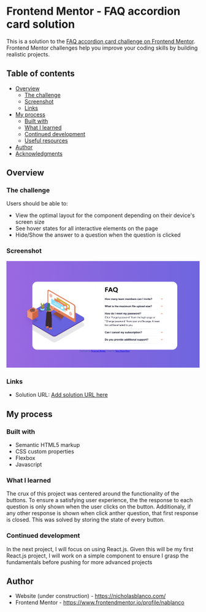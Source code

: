 # Frontend Mentor - FAQ accordion card solution

This is a solution to the [FAQ accordion card challenge on Frontend Mentor](https://www.frontendmentor.io/challenges/faq-accordion-card-XlyjD0Oam). Frontend Mentor challenges help you improve your coding skills by building realistic projects. 

## Table of contents

- [Overview](#overview)
  - [The challenge](#the-challenge)
  - [Screenshot](#screenshot)
  - [Links](#links)
- [My process](#my-process)
  - [Built with](#built-with)
  - [What I learned](#what-i-learned)
  - [Continued development](#continued-development)
  - [Useful resources](#useful-resources)
- [Author](#author)
- [Acknowledgments](#acknowledgments)

## Overview

### The challenge

Users should be able to:

- View the optimal layout for the component depending on their device's screen size
- See hover states for all interactive elements on the page
- Hide/Show the answer to a question when the question is clicked

### Screenshot

![](./design/Finished-desktop-design.png)

### Links

- Solution URL: [Add solution URL here](https://nablanco.github.io/FAQ-accordion-card/pages/index.html)

## My process

### Built with

- Semantic HTML5 markup
- CSS custom properties
- Flexbox
- Javascript

### What I learned

The crux of this project was centered around the functionality of the buttons. To ensure a satisfying user experience, the the response to each question is only shown when the user clicks on the button. Additionaly, if any other response is shown when click anther question, that first response is closed. This was solved by storing the state of every button.

### Continued development

In the next project, I will focus on using React.js. Given this will be my first React.js project, I will work on a simple component to ensure I grasp the fundamentals before pushing for more advanced projects


## Author

- Website (under construction) - https://nicholasblanco.com/ 
- Frontend Mentor - https://www.frontendmentor.io/profile/nablanco